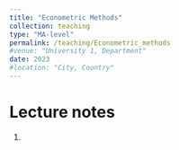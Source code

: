 ```yaml
---
title: "Econometric Methods"
collection: teaching
type: "MA-level"
permalink: /teaching/Econometric_methods
#venue: "University 1, Department"
date: 2023
#location: "City, Country"
---
```


Lecture notes
======

1. 